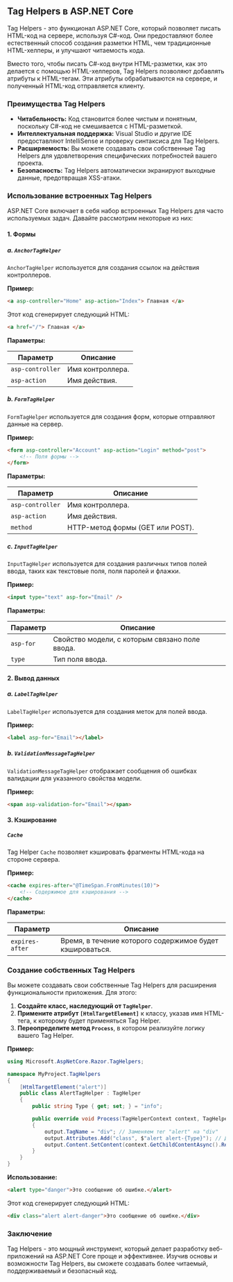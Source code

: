 ## Tag Helpers в ASP.NET Core

Tag Helpers - это функционал ASP.NET Core, который позволяет писать HTML-код на сервере, используя C#-код. Они предоставляют более естественный способ создания разметки HTML, чем традиционные HTML-хелперы, и улучшают читаемость кода. 

Вместо того, чтобы писать C#-код внутри HTML-разметки, как это делается с помощью HTML-хелперов, Tag Helpers позволяют добавлять атрибуты к HTML-тегам. Эти атрибуты обрабатываются на сервере, и полученный HTML-код отправляется клиенту.

### Преимущества Tag Helpers

* **Читабельность:** Код становится более чистым и понятным, поскольку C#-код не смешивается с HTML-разметкой.
* **Интеллектуальная поддержка:** Visual Studio и другие IDE предоставляют IntelliSense и проверку синтаксиса для Tag Helpers.
* **Расширяемость:** Вы можете создавать свои собственные Tag Helpers для удовлетворения специфических потребностей вашего проекта.
* **Безопасность:** Tag Helpers автоматически экранируют выходные данные, предотвращая XSS-атаки.

### Использование встроенных Tag Helpers

ASP.NET Core включает в себя набор встроенных Tag Helpers для часто используемых задач. Давайте рассмотрим некоторые из них:

#### 1. Формы

##### a. `AnchorTagHelper`

`AnchorTagHelper` используется для создания ссылок на действия контроллеров.

**Пример:**

```html
<a asp-controller="Home" asp-action="Index"> Главная </a>
```

Этот код сгенерирует следующий HTML:

```html
<a href="/"> Главная </a>
```

**Параметры:**

| Параметр | Описание |
|---|---|
| `asp-controller` | Имя контроллера. |
| `asp-action` | Имя действия. |

##### b. `FormTagHelper`

`FormTagHelper` используется для создания форм, которые отправляют данные на сервер.

**Пример:**

```html
<form asp-controller="Account" asp-action="Login" method="post">
    <!-- Поля формы -->
</form>
```

**Параметры:**

| Параметр | Описание |
|---|---|
| `asp-controller` | Имя контроллера. |
| `asp-action` | Имя действия. |
| `method` | HTTP-метод формы (GET или POST). |

##### c. `InputTagHelper`

`InputTagHelper` используется для создания различных типов полей ввода, таких как текстовые поля, поля паролей и флажки.

**Пример:**

```html
<input type="text" asp-for="Email" />
```

**Параметры:**

| Параметр | Описание |
|---|---|
| `asp-for` | Свойство модели, с которым связано поле ввода. |
| `type` | Тип поля ввода. |

#### 2. Вывод данных

##### a. `LabelTagHelper`

`LabelTagHelper` используется для создания меток для полей ввода.

**Пример:**

```html
<label asp-for="Email"></label>
```

##### b. `ValidationMessageTagHelper`

`ValidationMessageTagHelper` отображает сообщения об ошибках валидации для указанного свойства модели.

**Пример:**

```html
<span asp-validation-for="Email"></span>
```

#### 3. Кэширование

##### `Cache`

Tag Helper `Cache` позволяет кэшировать фрагменты HTML-кода на стороне сервера.

**Пример:**

```html
<cache expires-after="@TimeSpan.FromMinutes(10)">
    <!-- Содержимое для кэширования -->
</cache>
```

**Параметры:**

| Параметр | Описание |
|---|---|
| `expires-after` | Время, в течение которого содержимое будет кэшироваться. |

### Создание собственных Tag Helpers

Вы можете создавать свои собственные Tag Helpers для расширения функциональности приложения. Для этого:

1. **Создайте класс, наследующий от `TagHelper`**.
2. **Примените атрибут `[HtmlTargetElement]`** к классу, указав имя HTML-тега, к которому будет применяться Tag Helper.
3. **Переопределите метод `Process`**, в котором реализуйте логику вашего Tag Helper.

**Пример:**

```csharp
using Microsoft.AspNetCore.Razor.TagHelpers;

namespace MyProject.TagHelpers
{
    [HtmlTargetElement("alert")]
    public class AlertTagHelper : TagHelper
    {
        public string Type { get; set; } = "info";

        public override void Process(TagHelperContext context, TagHelperOutput output)
        {
            output.TagName = "div"; // Заменяем тег "alert" на "div"
            output.Attributes.Add("class", $"alert alert-{Type}"); // Добавляем классы Bootstrap
            output.Content.SetContent(context.GetChildContentAsync().Result.ToString());
        }
    }
}
```

**Использование:**

```html
<alert type="danger">Это сообщение об ошибке.</alert>
```

Этот код сгенерирует следующий HTML:

```html
<div class="alert alert-danger">Это сообщение об ошибке.</div>
```

### Заключение

Tag Helpers - это мощный инструмент, который делает разработку веб-приложений на ASP.NET Core проще и эффективнее. Изучив основы и возможности Tag Helpers, вы сможете создавать более читаемый, поддерживаемый и безопасный код.
